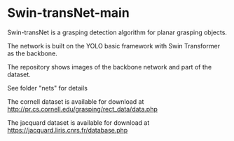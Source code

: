 # Swin-transNet-main
Swin-transNet is a grasping detection algorithm for planar grasping objects.


The network is built on the YOLO basic framework with Swin Transformer as the backbone.

The repository shows images of the backbone network and part of the dataset. 

See folder "nets" for details

The cornell dataset is available for download at http://pr.cs.cornell.edu/grasping/rect_data/data.php

The jacquard dataset is available for download at https://jacquard.liris.cnrs.fr/database.php
